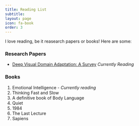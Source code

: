 ```yaml
---
title: Reading List
subtitle: 
layout: page
icon: fa-book
order: 3
---
```


I love reading, be it reasearch papers or books! Here are some:

### Research Papers 
* [Deep Visual Domain Adaptation: A Survey](https://arxiv.org/pdf/1802.03601v4.pdf) *Currently Reading*

### Books
1. Emotional Intelligence - *Currently reading*
2. Thinking Fast and Slow
3. A definitive book of Body Language
4. Quiet
5. 1984
6. The Last Lecture
7. Sapiens
